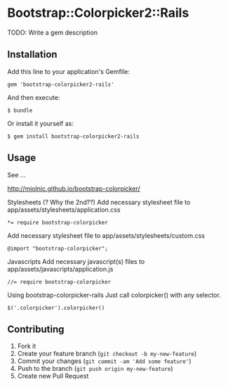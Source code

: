 # Bootstrap::Colorpicker2::Rails

TODO: Write a gem description

## Installation

Add this line to your application's Gemfile:

    gem 'bootstrap-colorpicker2-rails'

And then execute:

    $ bundle

Or install it yourself as:

    $ gem install bootstrap-colorpicker2-rails

## Usage

See ...

http://mjolnic.github.io/bootstrap-colorpicker/

Stylesheets (? Why the 2nd??)
Add necessary stylesheet file to app/assets/stylesheets/application.css

    *= require bootstrap-colorpicker

Add necessary stylesheet file to app/assets/stylesheets/custom.css

    @import "bootstrap-colorpicker";

Javascripts
Add necessary javascript(s) files to app/assets/javascripts/application.js

    //= require bootstrap-colorpicker


Using bootstrap-colorpicker-rails
Just call colorpicker() with any selector.

    $('.colorpicker').colorpicker()

## Contributing

1. Fork it
2. Create your feature branch (`git checkout -b my-new-feature`)
3. Commit your changes (`git commit -am 'Add some feature'`)
4. Push to the branch (`git push origin my-new-feature`)
5. Create new Pull Request
